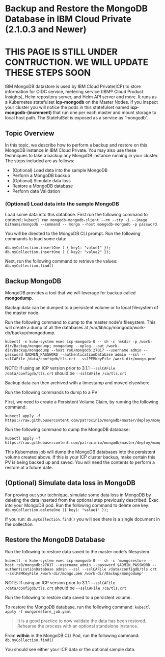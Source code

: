 # Backup and Restore the MongoDB Database in IBM Cloud Private (2.1.0.3 and Newer)

# THIS PAGE IS STILL UNDER CONTRUCTION. WE WILL UPDATE THESE STEPS SOON

IBM MongoDB datastore is used by IBM Cloud Private(ICP) to store information for OIDC service, metering service (IBM® Cloud Product Insights), Helm repository server, and Helm API server and more.  It runs as a Kubernetes statefulset **icp-mongodb** on the Master Nodes.  If you inspect your cluster you will notice the pods in this statefulset named **icp-mongodb-(increment)** that run one per each master and  mount storage to local host path.  The StatefulSet is exposed as a service as “mongodb”. 


## Topic Overview

In this topic, we describe how to perform a backup and restore on this MongoDB instance in IBM Cloud Private.  You may also use these techniques to take a backup any MongoDB instance running in your cluster. The steps included are as follows:

* (Optional) Load data into the sample MongoDB
* Perform a MongoDB backup
* (Optional) Simulate data loss
* Restore a MongoDB database
* Perform data Validation

### (Optional) Load data into the sample MongoDB

Load some data into this database.  First run the following command to connect:
```kubectl run mongodb-mongodb-client --rm --tty -i --image bitnami/mongodb --command -- mongo --host mongodb-mongodb -p password```

You will be directed to the MongoDB CLI prompt. Run the following commands to load some data:
```
db.myCollection.insertOne ( { key1: "value1" });
db.myCollection.insertOne ( { key2: "value2" });
```

Next, run the following command to retrieve the values:  `db.myCollection.find()`

## Backup MongoDB
MongoDB provides a tool that we will leverage for backup called **mongodump**.  

Backup data can be dumped to a persistent volume or to  local filesystem of the master node. 

Run the following command to dump to the master node's filesystem. This will create a dump of all the databases at  /var/lib/icp/mongodb/work-dir/backup/mongodump. 

```kubectl -n kube-system exec icp-mongodb-0 -- sh -c 'mkdir -p /work-dir/Backup/mongodump; mongodump --oplog --out /work-dir/Backup/mongodump --host rs0/mongodb:27017 --username admin --password $ADMIN_PASSWORD --authenticationDatabase admin --ssl --sslCAFile /data/configdb/tls.crt --sslPEMKeyFile /work-dir/mongo.pem' ```

NOTE: If using an ICP version prior to 3.1.1 `--sslCAFile /data/configdb/tls.crt` should be `--sslCAFile /ca/tls.crt`

Backup data can then archived with a timestamp and moved elsewhere.

Run the following commands to dump to a PV

First, we need to create a Persistent Volume Claim, by running the following command:


```
kubectl apply -f https://raw.githubusercontent.com/patrocinio/mongodb/master/deploy/mongodump_pvc.yaml
```

Run the following command to dump the MongoDB database:

```
kubectl apply -f https://raw.githubusercontent.com/patrocinio/mongodb/master/deploy/mongodump_job.yaml
```

This Kubernetes job will dump the MongoDB databases into the persistent volume created above.  If this is your ICP cluster backup, make certain this PV is being backed up and saved.  You will need the contents to perform a restore at a future date.

## (Optional) Simulate data loss in MongoDB
For proving out your technique, simulate some data loss in MongoDB by deleting the data inserted from the optional step previously described.  Exec into your MongoDB pod.  Run the following command to delete one key:
```db.myCollection.deleteOne ({ key1: "value1" });```

If you run:  `db.myCollection.find()` you will see there is a single document in the collection.

## Restore the MongoDB Database

Run the following to restore data saved to the master node's filesystem. 

```
kubectl -n kube-system exec icp-mongodb-0 -- sh -c 'mongorestore --host rs0/mongodb:27017 --username admin --password $ADMIN_PASSWORD --authenticationDatabase admin --ssl --sslCAFile /data/configdb/tls.crt --sslPEMKeyFile /work-dir/mongo.pem /work-dir/Backup/mongodump'
```

NOTE: If using an ICP version prior to 3.1.1 `--sslCAFile /data/configdb/tls.crt` should be `--sslCAFile /ca/tls.crt`

Run the following to restore data saved to a persistent volume.

To restore the MongoDB database, run the following command:
```kubectl apply -f mongorestore_job.yaml```

> It is a good practice to now validate the data has been restored.  Rehearse the process with an optional standalone instance.

From **within** in the MongoDB CLI Pod, run the following command:  `db.myCollection.find()`

You should see either your ICP data or the optional sample data.
